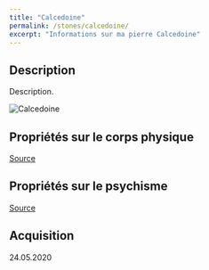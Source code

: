 ```yaml
---
title: "Calcedoine"
permalink: /stones/calcedoine/
excerpt: "Informations sur ma pierre Calcedoine"
---
```


## Description
Description.

![Calcedoine](/images/stones//images/Calcedoine_Kerstin_20200524.jpg.jpg "Calcedoine")

## Propriétés sur le corps physique


[Source](https://)


## Propriétés sur le psychisme


[Source](https://)

## Acquisition


24.05.2020
